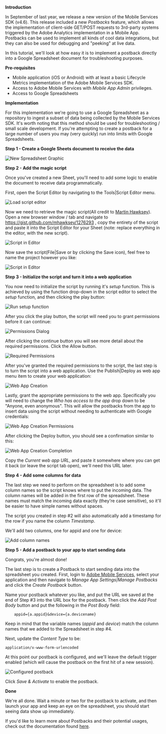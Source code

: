 **Introduction**

In September of last year, we release a new version of the Mobile Services SDK
(v4.6).  This release included a new _Postbacks_ feature, which allows the
implementation of client-side GET/POST requests to 3rd-party systems triggered
by the Adobe Analytics implementation in a Mobile App.  Postbacks can be used to
implement all kinds of cool data integrations, but they can also be used for
debugging and "peeking" at live data.

In this tutorial, we'll look at how easy it is to implement a postback directly
into a Google Spreadsheet document for troubleshooting purposes.

**Pre-requisites**

* Mobile application (iOS or Android) with at least a basic Lifecycle Metrics
implementation of the Adobe Mobile Services SDK.
* Access to Adobe Mobile Services with _Mobile App Admin_ privileges.
* Access to Google Spreadsheets

**Implementation**

For this implementation we're going to use a Google Spreadsheet as a repository
to ingest a subset of data being collected by the Mobile Services SDK.  It's
worth noting that this method should be used for troubleshooting / small scale
development.  If you're attempting to create a postback for a large number of
users you may (very quickly) run into limits with Google Spreadsheets.

**Step 1 - Create a Google Sheets document to receive the data**

![New Spreadsheet Graphic](/screenshots/1.png)

**Step 2 - Add the magic script**

Once you've created a new Sheet, you'll need to add some logic to enable the
document to receive data programmatically.

First, open the Script Editor by navigating to the Tools|Script Editor menu.

![Load script editor](/screenshots/2.png)

Now we need to retrieve the magic script(All credit to
	[Martin Hawksey](https://github.com/mhawksey)). Open a new browser window / tab and navigate to https://gist.github.com/mhawksey/1276293
, copy the entirety of the script and paste it into the Script Editor for your
Sheet (note: replace everything in the editor, with the new script).

![Script in Editor](/screenshots/3.png)

Now save the script(File|Save or by clicking the Save icon), feel free to name
the project however you like:

![Script in Editor](/screenshots/4.png)

**Step 3 - Initialize the script and turn it into a web application**

You now need to initialize the script by running it's _setup_ function.  This is
achieved by using the function drop-down in the script editor to select the
_setup_ function, and then clicking the play button:

![Run setup function](/screenshots/5.png)

After you click the play button, the script will need you to grant permissions
before it can continue:

![Permissions Dialog](/screenshots/6.png)

After clicking the continue button you will see more detail about the required
permissions.  Click the Allow button.

![Required Permissions](/screenshots/7.png)

After you've granted the required permissions to the script, the last step is
to turn the script into a web application.  Use the Publish|Deploy as web app
menu item to create your web application:

![Web App Creation](/screenshots/8.png)

Lastly, grant the appropriate permissions to the web app.  Specifically you will
need to change the _Who has access to the app_ drop down to be "Anyone, even
anonymous".  This will allow the postbacks from the app to insert data using the
script without needing to authenticate with Google credentials:

![Web App Creation Permissions](/screenshots/9.png)

After clicking the Deploy button, you should see a confirmation similar to this:

![Web App Creation Completion](/screenshots/10.png)

Copy the _Current web app URL_, and paste it somewhere where you can get it back
(or leave the script tab open), we'll need this URL later.

**Step 4 - Add some columns for data**

The last step we need to perform on the spreadsheet is to add some column names
so the script knows where to put the incoming data.  The column names will be
added in the first row of the spreadsheet.  These names must match the incoming
data exactly (they're case sensitive), so it'll be easier to have simple names
without spaces.

The script you created in step #2 will also automatically add a timestamp for
the row if you name the column _Timestamp_.

We'll add two columns, one for appid and one for device:

![Add column names](/screenshots/11.png)


**Step 5 - Add a postback to your app to start sending data**

Congrats, you're almost done!  

The last step is to create a Postback to start sending data into the spreadsheet
you created.  First, login to [Adobe Mobile Services](https://mobilemarketing.adobe.com),
 select your application and then navigate to _Manage App Settings|Manage
Postbacks_ and click the _Create Postback_ button.

Name your postback whatever you like, and put the URL we saved at the end of
Step #3 into the URL box for the postback.  Then click the _Add Post Body_ button
and put the following in the _Post Body_ field:

		appid={a.appid}&device={a.devicename}

Keep in mind that the variable names (_appid_ and _device_) match the column
names that we added to the Spreadsheet in step #4.

Next, update the _Content Type_ to be:

    application/x-www-form-urlencoded

At this point our postback is configured, and we'll leave the default trigger
enabled (which will cause the postback on the first hit of a new session).

![Configured postback](/screenshots/12.png)

Click _Save & Activate_ to enable the postback.

**Done**

We're all done.  Wait a minute or two for the postback to activate, and then
launch your app and keep an eye on the spreadsheet, you should start seeing data
show up immediately.

If you'd like to learn more about Postbacks and their potential usages, check out
the documentation found [here](https://marketing.adobe.com/resources/help/en_US/mobile/ios/postback.html).
